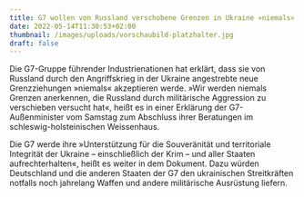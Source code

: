 ```yaml
---
title: G7 wollen von Russland verschobene Grenzen in Ukraine »niemals« anerkennen
date: 2022-05-14T11:30:53+02:00
thumbnail: /images/uploads/vorschaubild-platzhalter.jpg
draft: false
---
```

Die G7-Gruppe führender Industrienationen hat erklärt, dass sie von Russland durch den Angriffskrieg in der Ukraine angestrebte neue Grenzziehungen »niemals« akzeptieren werde. »Wir werden niemals Grenzen anerkennen, die Russland durch militärische Aggression zu verschieben versucht hat«, heißt es in einer Erklärung der G7-Außenminister vom Samstag zum Abschluss ihrer Beratungen im schleswig-holsteinischen Weissenhaus.

Die G7 werde ihre »Unterstützung für die Souveränität und territoriale Integrität der Ukraine – einschließlich der Krim – und aller Staaten aufrechterhalten«, heißt es weiter in dem Dokument. Dazu würden Deutschland und die anderen Staaten der G7 den ukrainischen Streitkräften notfalls noch jahrelang Waffen und andere militärische Ausrüstung liefern.